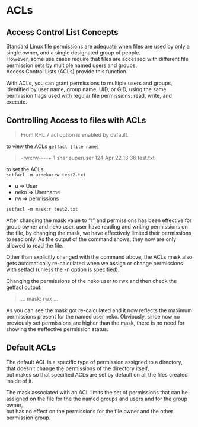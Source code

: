 # ACLs

## Access Control List Concepts

Standard Linux file permissions are adequate when files are used by only a single owner, and a single designated group of people.  
However, some use cases require that files are accessed with different file permission sets by multiple named users and groups.  
Access Control Lists (ACLs) provide this function.

With ACLs, you can grant permissions to multiple users and groups, identified by user name, group name, UID, or GID, using the same permission flags used with regular file permissions: read, write, and execute.

## Controlling Access to files with ACLs

> From RHL 7 acl option is enabled by dafault.

to view the ACLs
`getfacl [file name]`

> -rwxrw----+ 1 shar superuser 124 Apr 22 13:36 test.txt

to set the ACLs  
`setfacl -m u:neko:rw test2.txt`

- u => User
- neko => Username
- rw => permissions

`setfacl -m mask:r test2.txt`

After changing the mask value to “r” and permissions has been effective for group owner and neko user. user have reading and writing permissions on the file, by changing the mask, we have effectively limited their permissions to read only. As the output of the command shows, they now are only allowed to read the file.

Other than explicitly changed with the command above, the ACLs mask also gets automatically re-calculated when we assign or change permissions with setfacl (unless the -n option is specified).

Changing the permissions of the neko user to rwx and then check the getfacl output:

> ... mask: rwx ...

As you can see the mask got re-calculated and it now reflects the maximum permissions present for the named user neko. Obviously, since now no previously set permissions are higher than the mask, there is no need for showing the #effective permission status.

## Default ACLs

The default ACL is a specific type of permission assigned to a directory,  
that doesn’t change the permissions of the directory itself,  
but makes so that specified ACLs are set by default on all the files created inside of it.

The mask associated with an ACL limits the set of permissions that can be assigned on the file for the the named groups and users and for the group owner,  
but has no effect on the permissions for the file owner and the other permission group.
